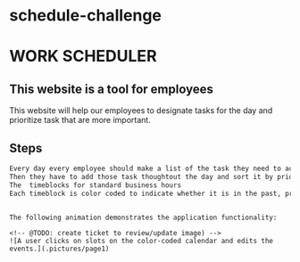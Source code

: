 # schedule-challenge
# WORK SCHEDULER 

## This website is a tool for employees 

This website will help our employees to designate tasks for the day and prioritize task that are more important. 
## Steps

```md
Every day every employee should make a list of the task they need to accomplish.
Then they have to add those task thoughtout the day and sort it by priotity
The  timeblocks for standard business hours
Each timeblock is color coded to indicate whether it is in the past, present, or future
```

```

The following animation demonstrates the application functionality:

<!-- @TODO: create ticket to review/update image) -->
![A user clicks on slots on the color-coded calendar and edits the events.](.pictures/page1)
